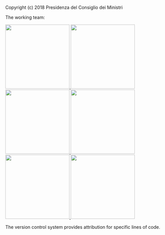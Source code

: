 Copyright (c) 2018 Presidenza del Consiglio dei Ministri

The working team:

<a href="https://teamdigitale.governo.it/it/people/andrea-ceresoni">
    <img src="https://teamdigitale.github.io/security-awareness/img/photos/andrea_ceresoni.png" width="200"/>
</a><a href="https://teamdigitale.governo.it/it/people/alice-casiraghi.html">
    <img src="https://teamdigitale.github.io/security-awareness/img/photos/alice_casiraghi.png" width="200"/>
</a><a href="https://teamdigitale.governo.it/it/people/andrea-biancini.html">
    <img src="https://teamdigitale.github.io/security-awareness/img/photos/andrea_biancini.png" width="200"/>
</a><a href="https://teamdigitale.governo.it/it/people/francesco-de-augustinis">
    <img src="https://teamdigitale.github.io/security-awareness/img/photos/francesco_deaugustinis.png" width="200"/>
</a><a href="https://teamdigitale.governo.it/it/people/36-profile.htm">
    <img src="https://teamdigitale.github.io/security-awareness/img/photos/daniela_battisti.png" width="200"/>
</a><a href="https://teamdigitale.governo.it/it/people/26-profile.htm">
    <img src="https://teamdigitale.github.io/security-awareness/img/photos/mirko_calvaresi.png" width="200"/>
</a>

The version control system provides attribution for specific lines of code.